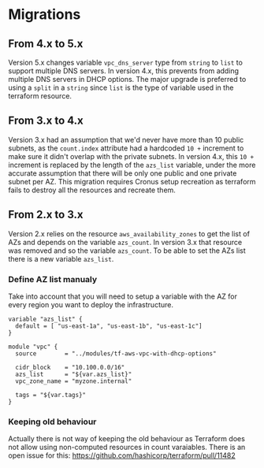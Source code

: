 # Migrations

## From 4.x to 5.x

Version 5.x changes variable `vpc_dns_server` type from `string` to `list` to support multiple DNS servers.
In version 4.x, this prevents from adding multiple DNS servers in DHCP options. The major upgrade is preferred to using a `split` in a `string` since `list` is the type of variable used in the terraform resource.

## From 3.x to 4.x

Version 3.x had an assumption that we'd never have more than 10 public subnets,
as the `count.index` attribute had a hardcoded `10 +` increment to make sure it didn't overlap
with the private subnets.
In version 4.x, this `10 +` increment is replaced by the length of the `azs_list` variable,
under the more accurate assumption that there will be only one public and one private subnet
per AZ.
This migration requires Cronus setup recreation as terraform fails to destroy all the resources 
and recreate them.

## From 2.x to 3.x

Version 2.x relies on the resource `aws_availability_zones` to get the
list of AZs and depends on the variable `azs_count`. In version 3.x that
resource was removed and so the variable `azs_count`.
To be able to set the AZs list there is a new variable `azs_list`.

### Define AZ list manualy

Take into account that you will need to setup a variable with the AZ for every region you want to deploy the infrastructure.

```
variable "azs_list" {
  default = [ "us-east-1a", "us-east-1b", "us-east-1c"]
}

module "vpc" {
  source        = "../modules/tf-aws-vpc-with-dhcp-options"

  cidr_block    = "10.100.0.0/16"
  azs_list      = "${var.azs_list}"
  vpc_zone_name = "myzone.internal"

  tags = "${var.tags}"
}
```

### Keeping old behaviour

Actually there is not way of keeping the old behaviour as Terraform does
not allow using non-computed resources in count varaiables.
There is an open issue for this: https://github.com/hashicorp/terraform/pull/11482
